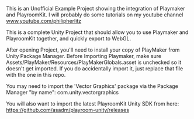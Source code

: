 This is an Unofficial Example Project showing the integration of Playmaker and PlayroomKit.
I will probably do some tutorials on my youtube channel www.youtube.com/philipherlitz

This is a complete Unity Project that should allow you to use Playmaker and PlayroomKit together, and quickly export to WebGL.

After opening Project, you'll need to install your copy of PlayMaker from Unity Package Manager.
Before Importing Playmaker, make sure Assets/PlayMaker/Resources/PlayMakerGlobals.asset is unchecked so it doesn't get imported.
If you do accidentally import it, just replace that file with the one in this repo.

You may need to import the 'Vector Graphics' package via the Package Manager "by name":
com.unity.vectorgraphics

You will also want to import the latest PlayroomKit Unity SDK from here:
https://github.com/asadm/playroom-unity/releases
